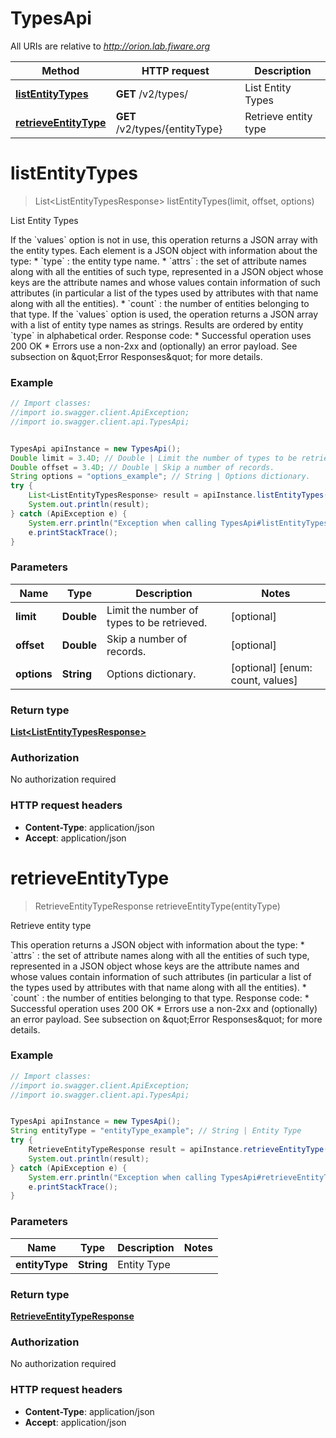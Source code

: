 # TypesApi

All URIs are relative to *http://orion.lab.fiware.org*

Method | HTTP request | Description
------------- | ------------- | -------------
[**listEntityTypes**](TypesApi.md#listEntityTypes) | **GET** /v2/types/ | List Entity Types
[**retrieveEntityType**](TypesApi.md#retrieveEntityType) | **GET** /v2/types/{entityType} | Retrieve entity type


<a name="listEntityTypes"></a>
# **listEntityTypes**
> List&lt;ListEntityTypesResponse&gt; listEntityTypes(limit, offset, options)

List Entity Types

If the &#x60;values&#x60; option is not in use, this operation returns a JSON array with the entity types. Each element is a JSON object with information about the type: * &#x60;type&#x60; : the entity type name. * &#x60;attrs&#x60; : the set of attribute names along with all the entities of such type, represented in   a JSON object whose keys are the attribute names and whose values contain information of such   attributes (in particular a list of the types used by attributes with that name along with all the   entities). * &#x60;count&#x60; : the number of entities belonging to that type. If the &#x60;values&#x60; option is used, the operation returns a JSON array with a list of entity type names as strings. Results are ordered by entity &#x60;type&#x60; in alphabetical order. Response code: * Successful operation uses 200 OK * Errors use a non-2xx and (optionally) an error payload. See subsection on \&quot;Error Responses\&quot; for   more details.

### Example
```java
// Import classes:
//import io.swagger.client.ApiException;
//import io.swagger.client.api.TypesApi;


TypesApi apiInstance = new TypesApi();
Double limit = 3.4D; // Double | Limit the number of types to be retrieved.
Double offset = 3.4D; // Double | Skip a number of records.
String options = "options_example"; // String | Options dictionary.
try {
    List<ListEntityTypesResponse> result = apiInstance.listEntityTypes(limit, offset, options);
    System.out.println(result);
} catch (ApiException e) {
    System.err.println("Exception when calling TypesApi#listEntityTypes");
    e.printStackTrace();
}
```

### Parameters

Name | Type | Description  | Notes
------------- | ------------- | ------------- | -------------
 **limit** | **Double**| Limit the number of types to be retrieved. | [optional]
 **offset** | **Double**| Skip a number of records. | [optional]
 **options** | **String**| Options dictionary. | [optional] [enum: count, values]

### Return type

[**List&lt;ListEntityTypesResponse&gt;**](ListEntityTypesResponse.md)

### Authorization

No authorization required

### HTTP request headers

 - **Content-Type**: application/json
 - **Accept**: application/json

<a name="retrieveEntityType"></a>
# **retrieveEntityType**
> RetrieveEntityTypeResponse retrieveEntityType(entityType)

Retrieve entity type

This operation returns a JSON object with information about the type: * &#x60;attrs&#x60; : the set of attribute names along with all the entities of such type, represented in   a JSON object whose keys are the attribute names and whose values contain information of such   attributes (in particular a list of the types used by attributes with that name along with all the   entities). * &#x60;count&#x60; : the number of entities belonging to that type. Response code: * Successful operation uses 200 OK * Errors use a non-2xx and (optionally) an error payload. See subsection on \&quot;Error Responses\&quot; for   more details.

### Example
```java
// Import classes:
//import io.swagger.client.ApiException;
//import io.swagger.client.api.TypesApi;


TypesApi apiInstance = new TypesApi();
String entityType = "entityType_example"; // String | Entity Type
try {
    RetrieveEntityTypeResponse result = apiInstance.retrieveEntityType(entityType);
    System.out.println(result);
} catch (ApiException e) {
    System.err.println("Exception when calling TypesApi#retrieveEntityType");
    e.printStackTrace();
}
```

### Parameters

Name | Type | Description  | Notes
------------- | ------------- | ------------- | -------------
 **entityType** | **String**| Entity Type |

### Return type

[**RetrieveEntityTypeResponse**](RetrieveEntityTypeResponse.md)

### Authorization

No authorization required

### HTTP request headers

 - **Content-Type**: application/json
 - **Accept**: application/json

